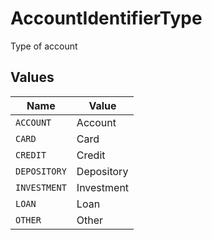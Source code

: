 # AccountIdentifierType

Type of account


## Values

| Name         | Value        |
| ------------ | ------------ |
| `ACCOUNT`    | Account      |
| `CARD`       | Card         |
| `CREDIT`     | Credit       |
| `DEPOSITORY` | Depository   |
| `INVESTMENT` | Investment   |
| `LOAN`       | Loan         |
| `OTHER`      | Other        |